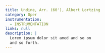 ```yaml
---
title: Undine, Arr. (60'), Albert Lortzing
category: Oper
instrumentation:
  - INSTRUMENTATION
links: null
description: |
  Lorem ipsum dolor sit amed and so on
  and so forth.
---
```

